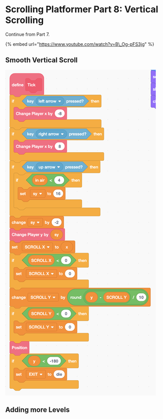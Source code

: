 # Scrolling Platformer Part 8: Vertical Scrolling

Continue from Part 7. 

{% embed url="https://www.youtube.com/watch?v=B\_Og-pFS3jg" %}



## Smooth Vertical Scroll

![](../../../../.gitbook/assets/image%20%2810%29.png)

## Adding more Levels





